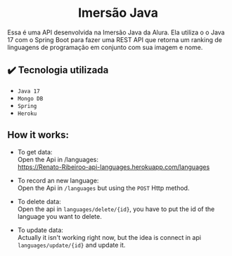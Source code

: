 <h1 align="center"> Imersão Java </h1>

Essa é uma API desenvolvida na Imersão Java da Alura.
Ela utiliza o o Java 17 com o Spring Boot para fazer uma REST API que retorna um ranking de linguagens de programação em conjunto com sua imagem e nome.

## ✔️ Tecnologia utilizada

- ``Java 17``
- ``Mongo DB``
- ``Spring``
- ``Heroku``

## How it works:

- To get data: \
    Open the Api in /languages:\
    https://Renato-Ribeiroo-api-languages.herokuapp.com/languages

- To record an new language:\
    Open the Api in `/languages` but using the `POST` Http method.

- To delete data:\
    Open the api in `languages/delete/{id}`, you have to put the id of the language you want to delete.

- To update data:\
    Actually it isn't working right now, but the idea is connect in api `languages/update/{id}` and update it.
